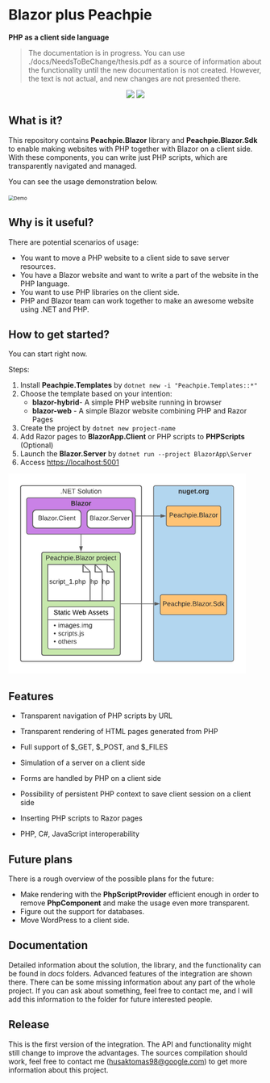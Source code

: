 <h1>
Blazor plus Peachpie
</h1>

**PHP as a client side language**

> The documentation is in progress.  You can use ./docs/NeedsToBeChange/thesis.pdf as a source of information about the functionality until the new documentation is not created. However, the text is not actual, and new changes are not presented there. 

<p align="center">
<a href="https://www.nuget.org/packages/Peachpie.Blazor.Sdk/"><img src="https://img.shields.io/nuget/v/Peachpie.Blazor.Sdk.svg?style=flat"></a>
<a href="https://docs.peachpie.io/scenarios/blazor/overview/"><img src="https://img.shields.io/badge/docs-peachpie.blazor.io-green.svg"></a> 
</p>

## What is it?

This repository contains **Peachpie.Blazor** library and **Peachpie.Blazor.Sdk** to enable making websites with PHP together with Blazor on a client side. With these components, you can write just PHP scripts, which are transparently navigated and managed.

You can see the usage demonstration below. 

<img src=".\docs\images\video1.gif" alt="Demo" style="zoom: 67%;" />

## Why is it useful?

There are potential scenarios of usage:

- You want to move a PHP website to a client side to save server resources.
- You have a Blazor website and want to write a part of the website in the PHP language.
- You want to use PHP libraries on the client side.
- PHP and Blazor team can work together to make an awesome website using .NET and PHP.  

## How to get started?

You can start right now.

Steps:

1. Install **Peachpie.Templates** by `dotnet new -i "Peachpie.Templates::*"`
2. Choose the template based on your intention:
   - **blazor-hybrid**- A simple PHP website running in browser
   - **blazor-web** - A simple Blazor website combining PHP and Razor Pages
3. Create the project by `dotnet new project-name`
4. Add Razor pages to **BlazorApp.Client** or PHP scripts to **PHPScripts** (Optional)
5. Launch the **Blazor.Server** by `dotnet run --project BlazorApp\Server`
6. Access [https://localhost:5001](https://localhost:5001/)

<img src=".\docs\images\Structure.png" alt="Solution structure" style="zoom: 60%;" />

## Features

- Transparent navigation of PHP scripts by URL

- Transparent rendering of HTML pages generated from PHP

- Full support of $\_GET, $\_POST, and $\_FILES

- Simulation of a server on a client side

- Forms are handled by PHP on a client side

- Possibility of persistent PHP context to save client session on a client side
- Inserting PHP scripts to Razor pages
- PHP, C#, JavaScript interoperability

## Future plans

There is a rough overview of the possible plans for the future:

- Make rendering with the **PhpScriptProvider** efficient enough in order to remove **PhpComponent** and make the usage even more transparent.
- Figure out the support for databases.
- Move WordPress to a client side.

## Documentation

Detailed information about the solution, the library, and the functionality can be found in *docs* folders. Advanced features of the integration are shown there. There can be some missing information about any part of the whole project. If you can ask about something, feel free to contact me, and I will add this information to the folder for future interested people. 

## Release

This is the first version of the integration. The API and functionality might still change to improve the advantages. The sources compilation should work, feel free to contact me ([husaktomas98@google.com](mailto:husaktomas98@google.com)) to get more information about this project.